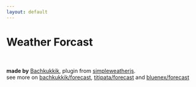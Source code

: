 ```yaml
---
layout: default
---
```


# Weather Forcast

<div id="weather"></div>

<br>

<i class="twa twa-sun-with-face"></i> **made by** [Bachkukkik](https://github.com/bachkukkik),
plugin from [simpleweatherjs](http://simpleweatherjs.com/).<br>
see more on <i class="fa fa-github" aria-hidden="true"></i> [bachkukkik/forecast](https://github.com/bachkukkik/forecast), [titipata/forecast](https://github.com/titipata/forecast) and  [bluenex/forecast](https://github.com/bluenex/forecast/)
